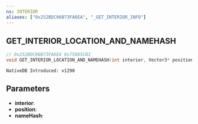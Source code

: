 ```yaml
---
ns: INTERIOR
aliases: ["0x252BDC06B73FA6EA", "_GET_INTERIOR_INFO"]
---
```

## GET_INTERIOR_LOCATION_AND_NAMEHASH

```c
// 0x252BDC06B73FA6EA 0x75885CB3
void GET_INTERIOR_LOCATION_AND_NAMEHASH(int interior, Vector3* position, Hash* nameHash);
```

```
NativeDB Introduced: v1290
```

## Parameters
* **interior**:
* **position**:
* **nameHash**:

